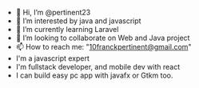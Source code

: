 - 👋 Hi, I’m @pertinent23
- 👀 I’m interested by java and javascript 
- 🌱 I’m currently learning Laravel
- 💞️ I’m looking to collaborate on Web and Java project
- 📫 How to reach me: "10franckpertinent@gmail.com" 
- I'm a javascript expert
- I'm fullstack developer, and mobile dev with react
- I can build easy pc app with javafx or Gtkm too.
<!---
pertinent23/pertinent23 is a ✨ special ✨ repository because its `README.md` (this file) appears on your GitHub profile.
You can click the Preview link to take a look at your changes.
--->
